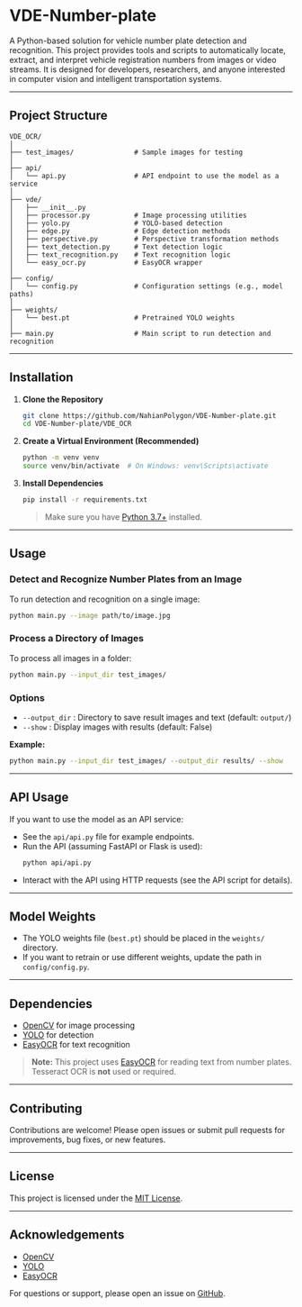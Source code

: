 # VDE-Number-plate

A Python-based solution for vehicle number plate detection and recognition. This project provides tools and scripts to automatically locate, extract, and interpret vehicle registration numbers from images or video streams. It is designed for developers, researchers, and anyone interested in computer vision and intelligent transportation systems.

---

## Project Structure

```
VDE_OCR/
│
├── test_images/               # Sample images for testing
│
├── api/
│   └── api.py                 # API endpoint to use the model as a service
│
├── vde/
│   ├── __init__.py
│   ├── processor.py           # Image processing utilities
│   ├── yolo.py                # YOLO-based detection
│   ├── edge.py                # Edge detection methods
│   ├── perspective.py         # Perspective transformation methods
│   ├── text_detection.py      # Text detection logic
│   ├── text_recognition.py    # Text recognition logic
│   └── easy_ocr.py            # EasyOCR wrapper
│
├── config/
│   └── config.py              # Configuration settings (e.g., model paths)
│
├── weights/
│   └── best.pt                # Pretrained YOLO weights
│
├── main.py                    # Main script to run detection and recognition
```

---

## Installation

1. **Clone the Repository**
   ```sh
   git clone https://github.com/NahianPolygon/VDE-Number-plate.git
   cd VDE-Number-plate/VDE_OCR
   ```

2. **Create a Virtual Environment (Recommended)**
   ```sh
   python -m venv venv
   source venv/bin/activate  # On Windows: venv\Scripts\activate
   ```

3. **Install Dependencies**
   ```sh
   pip install -r requirements.txt
   ```
   > Make sure you have [Python 3.7+](https://www.python.org/downloads/) installed.

---

## Usage

### Detect and Recognize Number Plates from an Image

To run detection and recognition on a single image:
```sh
python main.py --image path/to/image.jpg
```

### Process a Directory of Images

To process all images in a folder:
```sh
python main.py --input_dir test_images/
```

### Options

- `--output_dir` : Directory to save result images and text (default: `output/`)
- `--show`       : Display images with results (default: False)

**Example:**
```sh
python main.py --input_dir test_images/ --output_dir results/ --show
```

---

## API Usage

If you want to use the model as an API service:
- See the `api/api.py` file for example endpoints.
- Run the API (assuming FastAPI or Flask is used):
  ```sh
  python api/api.py
  ```
- Interact with the API using HTTP requests (see the API script for details).

---

## Model Weights

- The YOLO weights file (`best.pt`) should be placed in the `weights/` directory.
- If you want to retrain or use different weights, update the path in `config/config.py`.

---

## Dependencies

- [OpenCV](https://opencv.org/) for image processing
- [YOLO](https://github.com/ultralytics/yolov5) for detection
- [EasyOCR](https://github.com/JaidedAI/EasyOCR) for text recognition

> **Note:** This project uses [EasyOCR](https://github.com/JaidedAI/EasyOCR) for reading text from number plates. Tesseract OCR is **not** used or required.

---

## Contributing

Contributions are welcome! Please open issues or submit pull requests for improvements, bug fixes, or new features.

---

## License

This project is licensed under the [MIT License](LICENSE).

---

## Acknowledgements

- [OpenCV](https://opencv.org/)
- [YOLO](https://github.com/ultralytics/yolov5)
- [EasyOCR](https://github.com/JaidedAI/EasyOCR)

For questions or support, please open an issue on [GitHub](https://github.com/NahianPolygon/VDE-Number-plate/issues).
